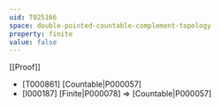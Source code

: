```yaml
---
uid: T025166
space: double-pointed-countable-complement-topology
property: finite
value: false
---
```

[[Proof]]

* [T000861] [Countable|P000057]
* [I000187] [Finite|P000078] => [Countable|P000057]

